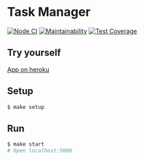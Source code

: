 # Task Manager

[![Node CI](https://github.com/hexlet-boilerplates/fastify-nodejs-application/workflows/Node%20CI/badge.svg)](https://github.com/hexlet-boilerplates/fastify-nodejs-application/actions)
[![Maintainability](https://api.codeclimate.com/v1/badges/dc75c6c840e72447a20c/maintainability)](https://codeclimate.com/github/AntonLettuce/backend-project-lvl4/maintainability)
[![Test Coverage](https://api.codeclimate.com/v1/badges/dc75c6c840e72447a20c/test_coverage)](https://codeclimate.com/github/AntonLettuce/backend-project-lvl4/test_coverage)

## Try yourself

[App on heroku](https://kapustin-task-manager.herokuapp.com/users)
## Setup

```sh
$ make setup
```

## Run

```sh
$ make start
# Open localhost:5000
```
